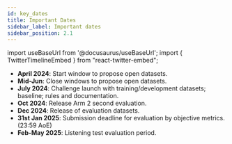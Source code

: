 ```yaml
---
id: key_dates
title: Important Dates
sidebar_label: Important dates
sidebar_position: 2.1
---
```

import useBaseUrl from '@docusaurus/useBaseUrl';
import { TwitterTimelineEmbed } from "react-twitter-embed";

- **April 2024**: Start window to propose open datasets.
- **Mid-Jun**: Close windows to propose open datasets.
- **July 2024**: Challenge launch with training/development datasets; baseline; rules and documentation.
- **Oct 2024**: Release Arm 2 second evaluation.
- **Dec 2024**: Release of evaluation datasets.
- **31st Jan 2025**: Submission deadline for evaluation by objective metrics. (23:59 AoE)
- **Feb-May 2025**: Listening test evaluation period.

